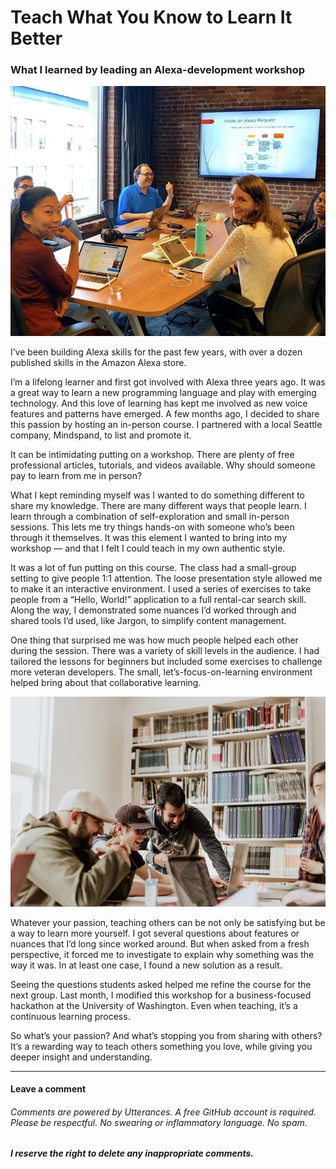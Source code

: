 # Teach What You Know to Learn It Better

### What I learned by leading an Alexa-development workshop

![Alexa Development 101, photo courtesy of Mindspand](./images/teach-hero.png "Alexa Development 101, photo courtesy of Mindspand")

I’ve been building Alexa skills for the past few years, with over a dozen published skills in the Amazon Alexa store.

I’m a lifelong learner and first got involved with Alexa three years ago. It was a great way to learn a new programming language and play with emerging technology. And this love of learning has kept me involved as new voice features and patterns have emerged. A few months ago, I decided to share this passion by hosting an in-person course. I partnered with a local Seattle company, Mindspand, to list and promote it.

It can be intimidating putting on a workshop. There are plenty of free professional articles, tutorials, and videos available. Why should someone pay to learn from me in person?

What I kept reminding myself was I wanted to do something different to share my knowledge. There are many different ways that people learn. I learn through a combination of self-exploration and small in-person sessions. This lets me try things hands-on with someone who’s been through it themselves. It was this element I wanted to bring into my workshop — and that I felt I could teach in my own authentic style.

It was a lot of fun putting on this course. The class had a small-group setting to give people 1:1 attention. The loose presentation style allowed me to make it an interactive environment. I used a series of exercises to take people from a “Hello, World!” application to a full rental-car search skill. Along the way, I demonstrated some nuances I’d worked through and shared tools I’d used, like Jargon, to simplify content management.

One thing that surprised me was how much people helped each other during the session. There was a variety of skill levels in the audience. I had tailored the lessons for beginners but included some exercises to challenge more veteran developers. The small, let’s-focus-on-learning environment helped bring about that collaborative learning.

![Always Learning](./images/teach-group.png "Always Learning")

Whatever your passion, teaching others can be not only be satisfying but be a way to learn more yourself. I got several questions about features or nuances that I’d long since worked around. But when asked from a fresh perspective, it forced me to investigate to explain why something was the way it was. In at least one case, I found a new solution as a result.

Seeing the questions students asked helped me refine the course for the next group. Last month, I modified this workshop for a business-focused hackathon at the University of Washington. Even when teaching, it’s a continuous learning process.

So what’s your passion? And what’s stopping you from sharing with others? It’s a rewarding way to teach others something you love, while giving you deeper insight and understanding.

***

#### Leave a comment

###### Comments are powered by Utterances. A free GitHub account is required. Please be respectful. No swearing or inflammatory language. No spam.
###### **I reserve the right to delete any inappropriate comments.**

<script src="https://utteranc.es/client.js"
        repo="gsdriver/gsdriver.github.io"
        issue-term="pathname"
        theme="github-light"
        crossorigin="anonymous"
        async>
</script>
